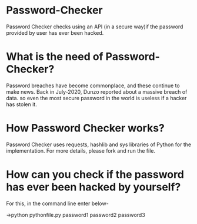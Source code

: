 # Password-Checker
Password Checker checks using an API (in a secure way)if the password provided by user has ever been hacked.

# What is the need of Password-Checker?
Password breaches have become commonplace, and these continue to make news.
 Back in July-2020, Dunzo reported about a massive breach of data. so even the most secure password in the world is useless if a hacker has stolen it.

# How Password Checker works?
Password Checker uses requests, hashlib and sys libraries of Python for the implementation.
For more details, please fork and run the file.

# How can you check if the password has ever been hacked by yourself?
For this, in the command line enter below-

->python pythonfile.py password1 password2 password3



